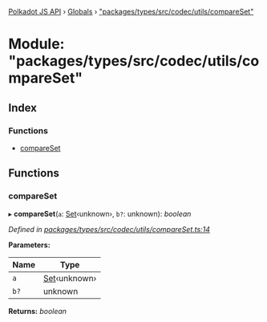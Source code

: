 [Polkadot JS API](../README.md) › [Globals](../globals.md) › ["packages/types/src/codec/utils/compareSet"](_packages_types_src_codec_utils_compareset_.md)

# Module: "packages/types/src/codec/utils/compareSet"

## Index

### Functions

* [compareSet](_packages_types_src_codec_utils_compareset_.md#compareset)

## Functions

###  compareSet

▸ **compareSet**(`a`: [Set](../classes/_packages_types_src_codec_btreeset_.btreeset.md#static-set)‹unknown›, `b?`: unknown): *boolean*

*Defined in [packages/types/src/codec/utils/compareSet.ts:14](https://github.com/polkadot-js/api/blob/7876bb9ced/packages/types/src/codec/utils/compareSet.ts#L14)*

**Parameters:**

Name | Type |
------ | ------ |
`a` | [Set](../classes/_packages_types_src_codec_btreeset_.btreeset.md#static-set)‹unknown› |
`b?` | unknown |

**Returns:** *boolean*
